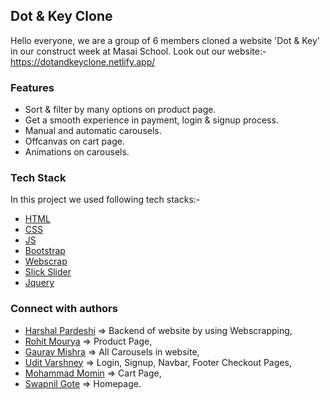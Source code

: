## Dot & Key Clone
Hello everyone, we are a group of 6 members cloned a website 'Dot & Key' in our construct week at Masai School.
Look out our website:- https://dotandkeyclone.netlify.app/


### Features

- Sort & filter by many options on product page.
- Get a smooth experience in payment, login & signup process.
- Manual and automatic carousels.
- Offcanvas on cart page.
- Animations on carousels.


### Tech Stack

In this project we used following tech stacks:- 
- [HTML](https://developer.mozilla.org/en-US/docs/Web/HTML)
- [CSS](https://developer.mozilla.org/en-US/docs/Web/CSS)
- [JS](https://developer.mozilla.org/en-US/docs/Web/JavaScript)
- [Bootstrap](https://getbootstrap.com/docs/5.2/getting-started/introduction/)
- [Webscrap](https://webscraper.io/)
- [Slick Slider](https://kenwheeler.github.io/slick/)
- [Jquery](https://jquery.com/)


### Connect with authors

- [Harshal Pardeshi](https://www.linkedin.com/in/harshalpardeshi/) => Backend of website by using Webscrapping,
- [Rohit Mourya](https://www.linkedin.com/in/rohit-mourya/) => Product Page,
- [Gaurav Mishra]() => All Carousels in website,
- [Udit Varshney](https://www.linkedin.com/in/udit-varshney-ba678121b/) => Login, Signup, Navbar, Footer Checkout Pages,
- [Mohammad Momin](https://www.linkedin.com/in/momin-mohammad-102304171/) => Cart Page,
- [Swapnil Gote]() => Homepage.
